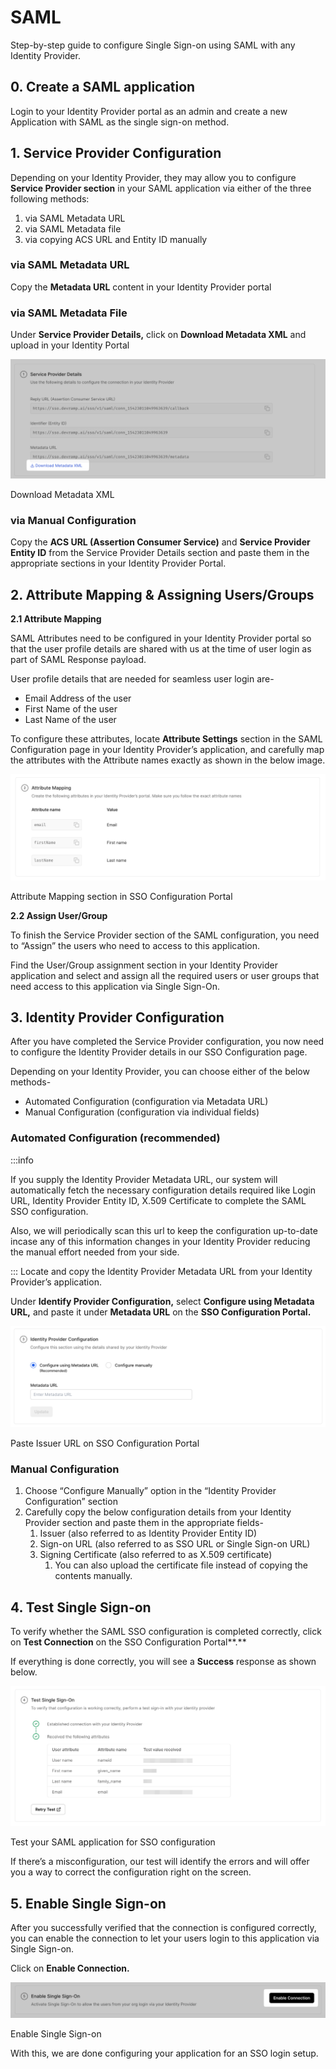 
# SAML
<Subtitle>Step-by-step guide to configure Single Sign-on using SAML with any Identity Provider. </Subtitle> 

## 0. Create a SAML application

Login to your Identity Provider portal as an admin and create a new Application with SAML as the single sign-on method. 

## 1. Service Provider Configuration

Depending on your Identity Provider, they may allow you to configure **Service Provider section** in your SAML application via either of the three following methods: 

1. via SAML Metadata URL
2. via SAML Metadata file
3. via copying ACS URL and Entity ID manually

### via SAML Metadata URL

Copy the **Metadata URL** content in your Identity Provider portal 

### via SAML Metadata File

Under **Service Provider Details,** click on **Download Metadata XML** and upload in your Identity Portal

![Download Metadata XML](Custom%20Provider-%20SAML%20(1)%20f79db4733d184166b276277f03539c6b/Untitled.png)

Download Metadata XML

### via Manual Configuration

Copy the **ACS URL (Assertion Consumer Service)** and **Service Provider Entity ID**  from the Service Provider Details section and paste them in the appropriate sections in your Identity Provider Portal. 

## 2. Attribute Mapping & Assigning Users/Groups

**2.1 Attribute Mapping**

SAML Attributes need to be configured in your Identity Provider portal so that the user profile details are shared with us at the time of user login as part of SAML Response payload. 

User profile details that are needed for seamless user login are-

- Email Address of the user
- First Name of the user
- Last Name of the user

To configure these attributes, locate **Attribute Settings** section in the SAML Configuration page in your Identity Provider’s application, and carefully map the attributes with the Attribute names exactly as shown in the below image.

![Attribute Mapping section in SSO Configuration Portal ](Custom%20Provider-%20SAML%20(1)%20f79db4733d184166b276277f03539c6b/Untitled%201.png)

Attribute Mapping section in SSO Configuration Portal 

**2.2 Assign User/Group** 

To finish the Service Provider section of the SAML configuration, you need to “Assign” the users who need to access to this application. 

Find the User/Group assignment section in your Identity Provider application and select and assign all the required users or user groups that need access to this application via Single Sign-On. 

## 3. Identity Provider Configuration

After you have completed the Service Provider configuration, you now need to configure the Identity Provider details in our SSO Configuration page. 

Depending on your Identity Provider, you can choose either of the below methods-

- Automated Configuration (configuration via Metadata URL)
- Manual Configuration (configuration via individual fields)

### Automated Configuration (recommended)

:::info

If you supply the Identity Provider Metadata URL, our system will automatically fetch the necessary configuration details required like Login URL, Identity Provider Entity ID, X.509 Certificate to complete the SAML SSO configuration. 

Also, we will periodically scan this url to keep the configuration up-to-date incase any of this information changes in your Identity Provider reducing the manual effort needed from your side.

:::
Locate and copy the Identity Provider Metadata URL from your Identity Provider’s application.

Under **Identify Provider Configuration,** select **Configure using Metadata URL,** and paste it under **Metadata URL** on the **SSO Configuration Portal.**

![Paste Issuer URL on SSO Configuration Portal ](Custom%20Provider-%20SAML%20(1)%20f79db4733d184166b276277f03539c6b/Untitled%202.png)

Paste Issuer URL on SSO Configuration Portal 

### Manual Configuration

1. Choose “Configure Manually” option in the “Identity Provider Configuration” section
2. Carefully copy the below configuration details from your Identity Provider section and paste them in the appropriate fields-
    1. Issuer (also referred to as Identity Provider Entity ID)
    2. Sign-on URL (also referred to as SSO URL or Single Sign-on URL)
    3. Signing Certificate (also referred to as X.509 certificate)
        1. You can also upload the certificate file instead of copying the contents manually.

<!-- <Insert Screenshot below> -->

## 4. Test Single Sign-on

To verify whether the SAML SSO configuration is completed correctly, click on **Test Connection** on the SSO Configuration Portal**.** 

If everything is done correctly, you will see a **Success** response as shown below. 

![Test your SAML application for SSO configuration ](Custom%20Provider-%20SAML%20(1)%20f79db4733d184166b276277f03539c6b/Untitled%203.png)

Test your SAML application for SSO configuration 

If there’s a misconfiguration, our test will identify the errors and will offer you a way to correct the configuration right on the screen. 

## 5. Enable Single Sign-on

After you successfully verified that the connection is configured correctly, you can enable the connection to let your users login to this application via Single Sign-on.

Click on **Enable Connection.** 

![Enable Single Sign-on](Custom%20Provider-%20SAML%20(1)%20f79db4733d184166b276277f03539c6b/Untitled%204.png)

Enable Single Sign-on

With this, we are done configuring your application for an SSO login setup.